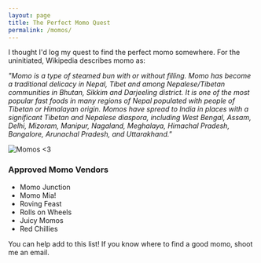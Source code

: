 ```yaml
---
layout: page
title: The Perfect Momo Quest
permalink: /momos/
---
```


I thought I'd log my quest to find the perfect momo somewhere. For the uninitiated, Wikipedia describes momo as:

<i>"Momo is a type of steamed bun with or without filling. Momo has become a traditional delicacy in Nepal, Tibet and among Nepalese/Tibetan communities in Bhutan, Sikkim and Darjeeling district. It is one of the most popular fast foods in many regions of Nepal populated with people of Tibetan or Himalayan origin. Momos have spread to India in places with a significant Tibetan and Nepalese diaspora, including West Bengal, Assam, Delhi, Mizoram, Manipur, Nagaland, Meghalaya, Himachal Pradesh, Bangalore, Arunachal Pradesh, and Uttarakhand."</i>

![Momos <3](http://saky.in/images/momo.jpg "Taken from Wikipedia")

### Approved Momo Vendors

* Momo Junction
* Momo Mia!
* Roving Feast
* Rolls on Wheels
* Juicy Momos
* Red Chillies

You can help add to this list! If you know where to find a good momo, shoot me an email.
